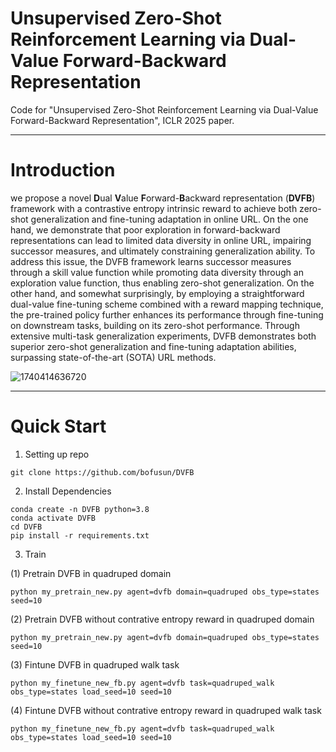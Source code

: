 # Unsupervised Zero-Shot Reinforcement Learning via Dual-Value Forward-Backward Representation

Code for "Unsupervised Zero-Shot Reinforcement Learning via Dual-Value Forward-Backward Representation", ICLR 2025 paper.

---

# Introduction

we propose a novel **D**ual **V**alue **F**orward-**B**ackward representation (**DVFB**) framework with a contrastive entropy intrinsic reward to achieve both zero-shot generalization and fine-tuning adaptation in online URL.
On the one hand, we demonstrate that poor exploration in forward-backward representations can lead to limited data diversity in online URL, impairing successor measures, and ultimately constraining generalization ability.
To address this issue, the DVFB framework learns successor measures through a skill value function while promoting data diversity through an exploration value function, thus enabling zero-shot generalization.
On the other hand, and somewhat surprisingly, by employing a straightforward dual-value fine-tuning scheme combined with a reward mapping technique, the pre-trained policy further enhances its performance through fine-tuning on downstream tasks, building on its zero-shot performance.
Through extensive multi-task generalization experiments, DVFB demonstrates both superior zero-shot generalization and fine-tuning adaptation abilities, surpassing state-of-the-art (SOTA) URL methods.

![1740414636720](https://github.com/user-attachments/assets/1f7d0c60-35fb-4eec-a108-ed9c0d711b1a)

---
# Quick Start

1. Setting up repo
```
git clone https://github.com/bofusun/DVFB
```
2. Install Dependencies
```
conda create -n DVFB python=3.8
conda activate DVFB
cd DVFB
pip install -r requirements.txt
```
3. Train

(1) Pretrain DVFB in quadruped domain
```
python my_pretrain_new.py agent=dvfb domain=quadruped obs_type=states seed=10
```
(2) Pretrain DVFB without contrative entropy reward in quadruped domain
```
python my_pretrain_new.py agent=dvfb domain=quadruped obs_type=states seed=10
```
(3) Fintune DVFB in quadruped walk task
```
python my_finetune_new_fb.py agent=dvfb task=quadruped_walk obs_type=states load_seed=10 seed=10
```
(4) Fintune DVFB without contrative entropy reward in quadruped walk task
```
python my_finetune_new_fb.py agent=dvfb task=quadruped_walk obs_type=states load_seed=10 seed=10
```



